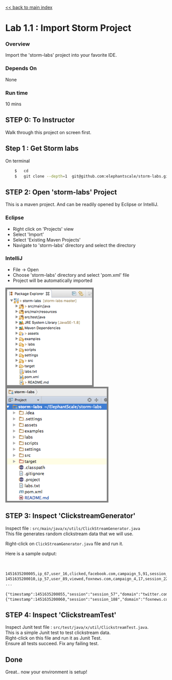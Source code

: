 <link rel='stylesheet' href='../assets/css/main.css'/>

[<< back to main index](../README.md) 

# Lab 1.1 : Import Storm Project

### Overview
Import the 'storm-labs' project into your favorite IDE.

### Depends On 
None

### Run time
10 mins

## STEP 0: To Instructor
Walk through this project on screen first.

## Step 1 : Get Storm labs
On terminal
```bash
    $   cd
    $   git clone --depth=1  git@github.com:elephantscale/storm-labs.git
```

## STEP 2: Open 'storm-labs' Project
This is a maven project.  And can be readily opened by Eclipse or IntelliJ.

### Eclipse

* Right click on 'Projects' view
* Select 'Import'
* Select 'Existing Maven Projects'
* Navigate to 'storm-labs' directory and select the directory


### IntelliJ

* File -> Open
* Choose 'storm-labs' directory and select 'pom.xml'  file
* Project will be automatically imported


<img src="../assets/images/storm1.1a.png" style="border: 5px solid grey ; max-width:100%; float: left" /> 
<img src="../assets/images/storm1.1b.png" style="border: 5px solid grey ; max-width:100%; float: left" /> 

<br clear="all"/> 

## STEP 3: Inspect 'ClickstreamGenerator'
Inspect file : `src/main/java/x/utils/ClickStreamGenerator.java`  
This file generates random clickstream data that we will use.

Right-click on `ClickStreamGenerator.java`  file and run it.

Here is a sample output:

```console


1451635200005,ip_67,user_16,clicked,facebook.com,campaign_5,91,session_251
1451635200010,ip_57,user_89,viewed,foxnews.com,campaign_4,17,session_224
...

{"timestamp":1451635200055,"session":"session_57","domain":"twitter.com","cost":24,"user":"user_31","campaign":"campaign_1","ip":"ip_64","action":"blocked"}
{"timestamp":1451635200060,"session":"session_188","domain":"foxnews.com","cost":26,"user":"user_33","campaign":"campaign_4","ip":"ip_99","action":"clicked"}
```



## STEP 4: Inspect 'ClickstreamTest'
Inspect Junit test file : `src/test/java/x/util/ClickstreamTest.java`.   
This is a simple Junit test to test clickstream data.  
Right-click on this file and run it as Junit Test.  
Ensure all tests succeed.  Fix any failing test.


## Done
Great.. now your environment is setup!

